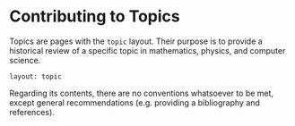 # Contributing to Topics

Topics are pages with the `topic` layout. Their purpose is to provide a historical review of a specific topic
in  mathematics, physics, and computer science. 

    layout: topic

Regarding its contents, there are no conventions whatsoever to be met, except general recommendations (e.g. providing a bibliography and references).
